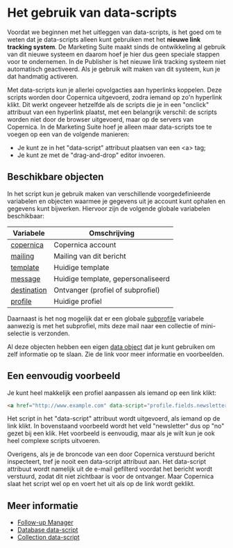 # Het gebruik van data-scripts

Voordat we beginnen met het uitleggen van data-scripts, is het goed om te weten
dat je data-scripts alleen kunt gebruiken met het **nieuwe link tracking system**.
De Marketing Suite maakt sinds de ontwikkeling al gebruik van dit nieuwe systeem 
en daarom hoef je hier dus geen speciale stappen voor te ondernemen. In de 
Publisher is het nieuwe link tracking systeem niet automatisch geactiveerd. 
Als je gebruik wilt maken van dit systeem, kun je dat handmatig activeren.

Met data-scripts kun je allerlei opvolgacties aan hyperlinks koppelen.
Deze scripts worden door Copernica uitgevoerd, zodra iemand op
zo'n hyperlink klikt. Dit werkt ongeveer hetzelfde als de scripts die je 
in een "onclick" attribuut van een hyperlink plaatst, met een belangrijk 
verschil: de scripts worden niet door de browser uitgevoerd, maar op de 
servers van Copernica. In de Marketing Suite hoef je alleen maar data-scripts
toe te voegen op een van de volgende manieren:

* Je kunt ze in het "data-script" attribuut plaatsen van een &lt;a&gt; tag;
* Je kunt ze met de "drag-and-drop" editor invoeren.


## Beschikbare objecten

In het script kun je gebruik maken van verschillende voorgedefinieerde variabelen 
en objecten waarmee je gegevens uit je account kunt ophalen en gegevens kunt
bijwerken. Hiervoor zijn de volgende globale variabelen beschikbaar:

| Variabele                                          | Omschrijving                         |
|----------------------------------------------------|--------------------------------------|
| [copernica](./followups-scripting-copernica)       | Copernica account                    |
| [mailing](./followups-scripting-mailing)           | Mailing van dit bericht              |
| [template](./followups-scripting-template)         | Huidige template                     |
| [message](./followups-scripting-message)           | Huidige template, gepersonaliseerd   |
| [destination](./followups-scripting-destination)   | Ontvanger (profiel of subprofiel)    |
| [profile](./followups-scripting-profile)           | Huidige profiel                      |

Daarnaast is het nog mogelijk dat er een globale [subprofile](./followups-scripting-subprofile) 
variabele aanwezig is met het subprofiel, mits deze mail naar een collectie 
of mini-selectie is verzonden.

Al deze objecten hebben een eigen [data object](./followups-scripting-data) 
dat je kunt gebruiken om zelf informatie op te slaan. Zie de link voor meer 
informatie en voorbeelden.


## Een eenvoudig voorbeeld

Je kunt heel makkelijk een profiel aanpassen als iemand op een link klikt:

```html
<a href="http://www.example.com" data-script="profile.fields.newsletter = 'no';">Klik hier om af te melden</a>
```

Het script in het "data-script" attribuut wordt uitgevoerd, als iemand op de link klikt.
In bovenstaand voorbeeld wordt het veld "newsletter" dus op "no" gezet bij een klik. 
Het voorbeeld is eenvoudig, maar als je wilt kun je ook heel complexe scripts uitvoeren.

Overigens, als je de broncode van een door Copernica verstuurd bericht inspecteert, 
tref je nooit een data-script attribuut aan. Het data-script attribuut wordt namelijk 
uit de e-mail gefilterd voordat het bericht wordt verstuurd, zodat dit niet zichtbaar 
is voor de ontvanger. Maar Copernica slaat het script wel op en voert het uit als op 
de link wordt geklikt.


## Meer informatie

* [Follow-up Manager](./follow-up-manager)
* [Database data-script](./followups-scripting-database)
* [Collection data-script](./followups-scripting-collection)
